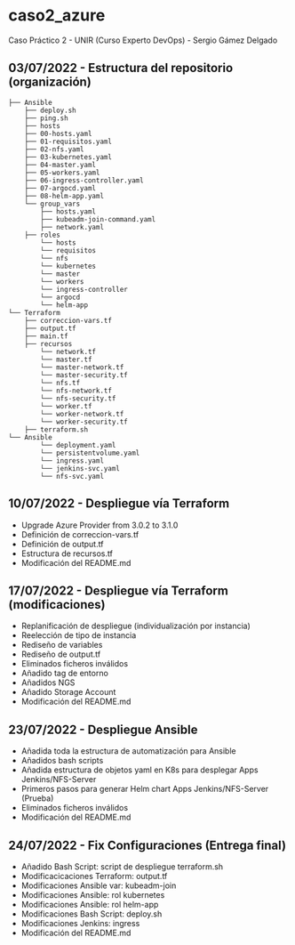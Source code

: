 # caso2_azure
Caso Práctico 2 - UNIR (Curso Experto DevOps) - Sergio Gámez Delgado

## 03/07/2022 - Estructura del repositorio (organización)

```
├── Ansible
    ├── deploy.sh
    ├── ping.sh
    ├── hosts
    ├── 00-hosts.yaml
    ├── 01-requisitos.yaml
    ├── 02-nfs.yaml
    ├── 03-kubernetes.yaml
    ├── 04-master.yaml
    ├── 05-workers.yaml
    ├── 06-ingress-controller.yaml
    ├── 07-argocd.yaml
    ├── 08-helm-app.yaml
    └── group_vars
        ├── hosts.yaml
        ├── kubeadm-join-command.yaml
        ├── network.yaml
    ├── roles
        └── hosts
        └── requisitos
        └── nfs
        └── kubernetes
        └── master
        └── workers
        └── ingress-controller
        └── argocd
        └── helm-app
└── Terraform
    ├── correccion-vars.tf
    ├── output.tf
    ├── main.tf
    ├── recursos
        └── network.tf
        └── master.tf
        └── master-network.tf
        └── master-security.tf
        └── nfs.tf
        └── nfs-network.tf
        └── nfs-security.tf
        └── worker.tf
        └── worker-network.tf
        └── worker-security.tf
    ├── terraform.sh
└── Ansible
        └── deployment.yaml
        └── persistentvolume.yaml
        └── ingress.yaml
        └── jenkins-svc.yaml
        └── nfs-svc.yaml
```

## 10/07/2022 - Despliegue vía Terraform

- Upgrade Azure Provider from 3.0.2 to 3.1.0
- Definición de correccion-vars.tf
- Definición de output.tf
- Estructura de recursos.tf
- Modificación del README.md

## 17/07/2022 - Despliegue vía Terraform (modificaciones)

- Replanificación de despliegue (individualización por instancia)
- Reelección de tipo de instancia
- Rediseño de variables
- Rediseño de output.tf
- Eliminados ficheros inválidos
- Añadido tag de entorno
- Añadidos NGS
- Añadido Storage Account
- Modificación del README.md

## 23/07/2022 - Despliegue Ansible

- Añadida toda la estructura de automatización para Ansible
- Añadidos bash scripts
- Añadida estructura de objetos yaml en K8s para desplegar Apps Jenkins/NFS-Server
- Primeros pasos para generar Helm chart Apps Jenkins/NFS-Server (Prueba)
- Eliminados ficheros inválidos
- Modificación del README.md

## 24/07/2022 - Fix Configuraciones (Entrega final)

- Añadido Bash Script: script de despliegue terraform.sh
- Modificacicaciones Terraform: output.tf
- Modificaciones Ansible var: kubeadm-join
- Modificaciones Ansible: rol kubernetes
- Modificaciones Ansible: rol helm-app
- Modificaciones Bash Script: deploy.sh
- Modificaciones Jenkins: ingress
- Modificación del README.md
